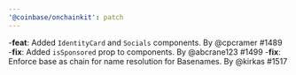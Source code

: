 ```yaml
---
'@coinbase/onchainkit': patch
---
```


-**feat**: Added `IdentityCard` and `Socials` components. By @cpcramer #1489
-**fix**: Added `isSponsored` prop to components.  By @abcrane123 #1499
-**fix**: Enforce base as chain for name resolution for Basenames.  By @kirkas #1517
